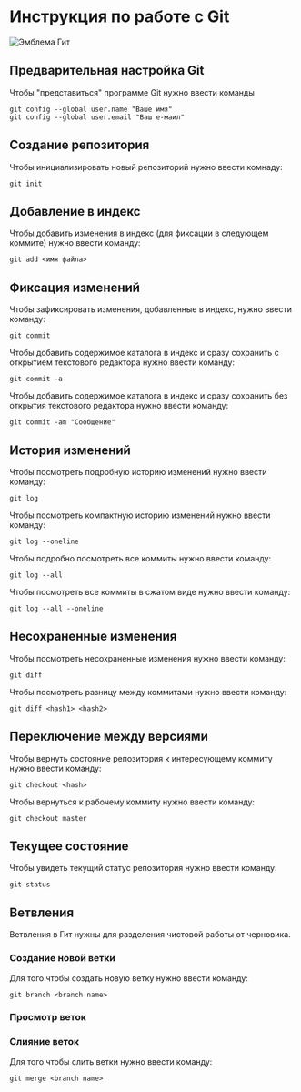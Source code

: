 # **Инструкция по работе с Git**

![Эмблема Гит](gitlogo.jpg)

## Предварительная настройка Git

Чтобы "представиться" программе Git нужно ввести команды

    git config --global user.name "Ваше имя"
    git config --global user.email "Ваш е-маил"

## Создание репозитория

Чтобы инициализировать новый репозиторий нужно ввести комнаду:

    git init

## Добавление в индекс

Чтобы добавить изменения в индекс (для фиксации в следующем коммите) нужно ввести команду:

    git add <имя файла>

## Фиксация изменений

Чтобы зафиксировать изменения, добавленные в индекс, нужно ввести команду:

    git commit

Чтобы добавить содержимое каталога в индекс и сразу сохранить с открытием текстового редактора нужно ввести команду:

    git commit -a

Чтобы добавить содержимое каталога в индекс и сразу сохранить без открытия текстового редактора нужно ввести команду:

    git commit -am "Сообщение"

## История изменений

Чтобы посмотреть подробную историю изменений нужно ввести команду:

    git log

Чтобы посмотреть компактную историю изменений нужно ввести команду:

    git log --oneline

Чтобы подробно посмотреть все коммиты нужно ввести команду:

    git log --all

Чтобы посмотреть все коммиты в сжатом виде нужно ввести команду:

    git log --all --oneline

## Несохраненные изменения

Чтобы посмотреть несохраненные изменения нужно ввести команду:

    git diff

Чтобы посмотреть разницу между коммитами нужно ввести команду:

    git diff <hash1> <hash2>

## Переключение между версиями

Чтобы вернуть состояние репозитория к интересующему коммиту нужно ввести команду:

    git checkout <hash>

Чтобы вернуться к рабочему коммиту нужно ввести команду:

    git checkout master

## Текущее состояние

Чтобы увидеть текущий статус репозитория нужно ввести команду:

    git status

## Ветвления

Ветвления в Гит нужны для разделения чистовой работы от черновика.

### Создание новой ветки

Для того чтобы создать новую ветку нужно ввести команду:

    git branch <branch name>

### Просмотр веток

### Слияние веток

Для того чтобы слить ветки нужно ввести команду:

    git merge <branch name>

